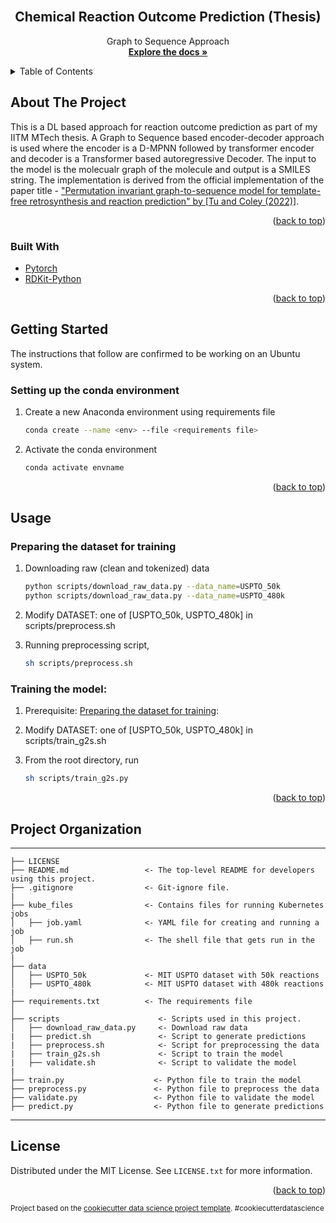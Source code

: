 <div id="top"></div>

<!-- PROJECT LOGO -->
<br />
<div align="center">

<h2 align="center">Chemical Reaction Outcome Prediction (Thesis)</h2>

  <p align="center">
    Graph to Sequence Approach
    <br />
    <a href="#about-the-project"><strong>Explore the docs »</strong></a>
  </p>
</div>

<!-- TABLE OF CONTENTS -->
<details>
  <summary>Table of Contents</summary>
  <ol>
    <li>
      <a href="#about-the-project">About The Project</a>
      <ul>
        <li><a href="#built-with">Built With</a></li>
      </ul>
    </li>
    <li>
      <a href="#getting-started">Getting Started</a>
      <ul>
        <li><a href="#setting-up-the-conda-environment">Setting up the conda environment</a></li>
      </ul>
    </li>
    <li>
      <a href="#usage">Usage</a>
      <ul>
        <li><a href="#preparing-the-dataset-for-training">Preparing the dataset</a></li>
        <li><a href="#training-the-model">Training the classification model</a></li>
      </ul>
    </li>
    <li><a href="#project-organization">Project Organization</a></li>
    <li><a href="#license">License</a></li>
  </ol>
</details>

<!-- ABOUT THE PROJECT -->

## About The Project

This is a DL based approach for reaction outcome prediction as part of my IITM MTech thesis. A Graph to Sequence based encoder-decoder approach is used where the encoder is a D-MPNN followed by transformer encoder and decoder is a Transformer based autoregressive Decoder. The input to the model is the molecualr graph of the molecule and output is a SMILES string. The implementation is derived from the official implementation of the paper title - ["Permutation invariant graph-to-sequence model for template-free retrosynthesis and reaction prediction" by [Tu and Coley (2022)]](https://github.com/coleygroup/Graph2SMILES).

<p align="right">(<a href="#top">back to top</a>)</p>

### Built With

- [Pytorch](https://pytorch.org//)
- [RDKit-Python](https://www.rdkit.org/docs/GettingStartedInPython.html)

<p align="right">(<a href="#top">back to top</a>)</p>

<!-- GETTING STARTED -->

## Getting Started
The instructions that follow are confirmed to be working on an Ubuntu system. 

### Setting up the conda environment

1. Create a new Anaconda environment using requirements file
   ```sh
   conda create --name <env> --file <requirements file>
   ```
2. Activate the conda environment
   ```sh
   conda activate envname
   ```

<p align="right">(<a href="#top">back to top</a>)</p>

<!-- USAGE EXAMPLES -->

## Usage

### Preparing the dataset for training

1. Downloading raw (clean and tokenized) data
    ```sh
    python scripts/download_raw_data.py --data_name=USPTO_50k
    python scripts/download_raw_data.py --data_name=USPTO_480k
    ```
2. Modify DATASET: one of [USPTO_50k, USPTO_480k] in scripts/preprocess.sh

3. Running preprocessing script, 
   ```sh
   sh scripts/preprocess.sh
   ```

### Training the model:

1.  Prerequisite: <a href="#preparing-the-dataset-for-training">Preparing the dataset for training</a>:

2. Modify DATASET: one of [USPTO_50k, USPTO_480k] in scripts/train_g2s.sh

3.  From the root directory, run
    ```sh
    sh scripts/train_g2s.py
    ```
    
<p align="right">(<a href="#top">back to top</a>)</p>

<!-- FOLDER STRUCTURE -->

## Project Organization
------------

    ├── LICENSE
    ├── README.md                 <- The top-level README for developers using this project.
    ├── .gitignore                <- Git-ignore file. 
    |
    ├── kube_files                <- Contains files for running Kubernetes jobs
    │   ├── job.yaml              <- YAML file for creating and running a job
    │   ├── run.sh                <- The shell file that gets run in the job
    |
    ├── data
    │   ├── USPTO_50k             <- MIT USPTO dataset with 50k reactions
    │   ├── USPTO_480k            <- MIT USPTO dataset with 480k reactions
    |
    ├── requirements.txt          <- The requirements file
    │
    ├── scripts                      <- Scripts used in this project.
    │   ├── download_raw_data.py     <- Download raw data
    |   ├── predict.sh               <- Script to generate predictions
    |   ├── preprocess.sh            <- Script for preprocessing the data
    |   ├── train_g2s.sh             <- Script to train the model
    |   ├── validate.sh              <- Script to validate the model
    |
    ├── train.py                    <- Python file to train the model
    ├── preprocess.py               <- Python file to preprocess the data    
    ├── validate.py                 <- Python file to validate the model        
    ├── predict.py                  <- Python file to generate predictions

--------

<!-- LICENSE -->

## License

Distributed under the MIT License. See `LICENSE.txt` for more information.

<p align="right">(<a href="#top">back to top</a>)</p>

<p><small>Project based on the <a target="_blank" href="https://drivendata.github.io/cookiecutter-data-science/">cookiecutter data science project template</a>. #cookiecutterdatascience</small></p>